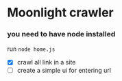 # Moonlight crawler

### you need to have node installed

run `node home.js`

-[x] crawl all link in a site
-[ ] create a simple ui for entering url
